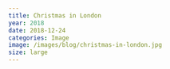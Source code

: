 ```yaml
---
title: Christmas in London
year: 2018
date: 2018-12-24
categories: Image
image: /images/blog/christmas-in-london.jpg
size: large
---
```

